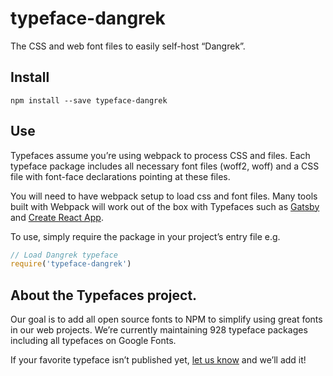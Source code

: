 
# typeface-dangrek

The CSS and web font files to easily self-host “Dangrek”.

## Install

`npm install --save typeface-dangrek`

## Use

Typefaces assume you’re using webpack to process CSS and files. Each typeface
package includes all necessary font files (woff2, woff) and a CSS file with
font-face declarations pointing at these files.

You will need to have webpack setup to load css and font files. Many tools built
with Webpack will work out of the box with Typefaces such as [Gatsby](https://github.com/gatsbyjs/gatsby)
and [Create React App](https://github.com/facebookincubator/create-react-app).

To use, simply require the package in your project’s entry file e.g.

```javascript
// Load Dangrek typeface
require('typeface-dangrek')
```

## About the Typefaces project.

Our goal is to add all open source fonts to NPM to simplify using great fonts in
our web projects. We’re currently maintaining 928 typeface packages
including all typefaces on Google Fonts.

If your favorite typeface isn’t published yet, [let us know](https://github.com/KyleAMathews/typefaces)
and we’ll add it!
